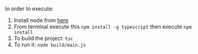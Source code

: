 In order to execute:

1. Install node from [here](https://nodejs.org/en)
2. From terminal execute this ``` npm install -g typescript ``` then execute ```npm install```
3. To build the project:  ```tsc```
4. To run it: ```node build/main.js```
